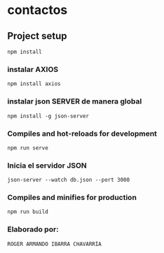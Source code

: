 # contactos

## Project setup
```
npm install
```
### instalar AXIOS
```
npm install axios
```
### instalar json SERVER de manera global 
```
npm install -g json-server
```
### Compiles and hot-reloads for development
```
npm run serve
```
### Inicia el servidor JSON
```
json-server --watch db.json --port 3000
```
### Compiles and minifies for production
```
npm run build
```
### Elaborado por:
```
ROGER ARMANDO IBARRA CHAVARRÍA
```

